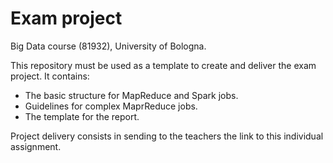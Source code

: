 # Exam project

Big Data course (81932), University of Bologna.

This repository must be used as a template to create and deliver the exam project. It contains:

- The basic structure for MapReduce and Spark jobs.
- Guidelines for complex MaprReduce jobs.
- The template for the report.

Project delivery consists in sending to the teachers the link to this individual assignment.